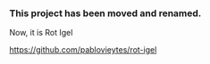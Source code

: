 ### This project has been moved and renamed. 
Now, it is Rot Igel

https://github.com/pablovieytes/rot-igel


